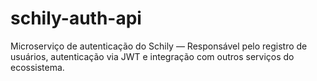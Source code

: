 # schily-auth-api
Microserviço de autenticação do Schily — Responsável pelo registro de usuários, autenticação via JWT e integração com outros serviços do ecossistema.
